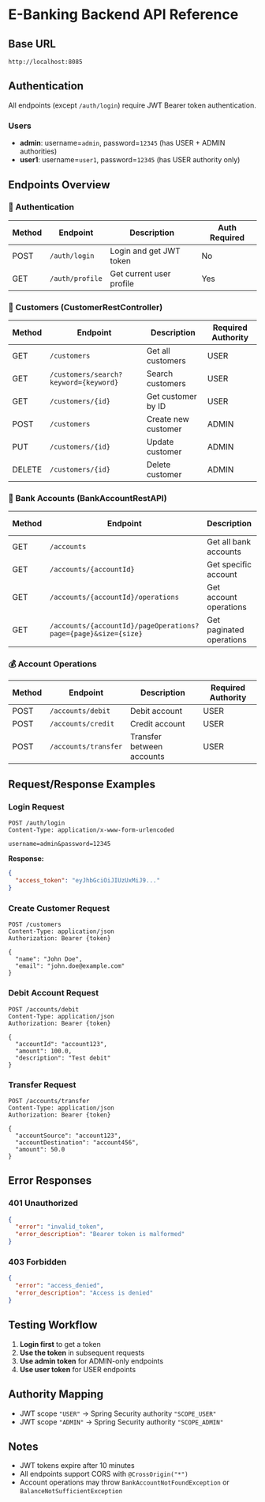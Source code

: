 # E-Banking Backend API Reference

## Base URL
```
http://localhost:8085
```

## Authentication
All endpoints (except `/auth/login`) require JWT Bearer token authentication.

### Users
- **admin**: username=`admin`, password=`12345` (has USER + ADMIN authorities)
- **user1**: username=`user1`, password=`12345` (has USER authority only)

## Endpoints Overview

### 🔐 Authentication
| Method | Endpoint | Description | Auth Required |
|--------|----------|-------------|---------------|
| POST | `/auth/login` | Login and get JWT token | No |
| GET | `/auth/profile` | Get current user profile | Yes |

### 👥 Customers (CustomerRestController)
| Method | Endpoint | Description | Required Authority |
|--------|----------|-------------|-------------------|
| GET | `/customers` | Get all customers | USER |
| GET | `/customers/search?keyword={keyword}` | Search customers | USER |
| GET | `/customers/{id}` | Get customer by ID | USER |
| POST | `/customers` | Create new customer | ADMIN |
| PUT | `/customers/{id}` | Update customer | ADMIN |
| DELETE | `/customers/{id}` | Delete customer | ADMIN |

### 🏦 Bank Accounts (BankAccountRestAPI)
| Method | Endpoint | Description | Required Authority |
|--------|----------|-------------|-------------------|
| GET | `/accounts` | Get all bank accounts | USER |
| GET | `/accounts/{accountId}` | Get specific account | USER |
| GET | `/accounts/{accountId}/operations` | Get account operations | USER |
| GET | `/accounts/{accountId}/pageOperations?page={page}&size={size}` | Get paginated operations | USER |

### 💰 Account Operations
| Method | Endpoint | Description | Required Authority |
|--------|----------|-------------|-------------------|
| POST | `/accounts/debit` | Debit account | USER |
| POST | `/accounts/credit` | Credit account | USER |
| POST | `/accounts/transfer` | Transfer between accounts | USER |

## Request/Response Examples

### Login Request
```http
POST /auth/login
Content-Type: application/x-www-form-urlencoded

username=admin&password=12345
```

**Response:**
```json
{
  "access_token": "eyJhbGciOiJIUzUxMiJ9..."
}
```

### Create Customer Request
```http
POST /customers
Content-Type: application/json
Authorization: Bearer {token}

{
  "name": "John Doe",
  "email": "john.doe@example.com"
}
```

### Debit Account Request
```http
POST /accounts/debit
Content-Type: application/json
Authorization: Bearer {token}

{
  "accountId": "account123",
  "amount": 100.0,
  "description": "Test debit"
}
```

### Transfer Request
```http
POST /accounts/transfer
Content-Type: application/json
Authorization: Bearer {token}

{
  "accountSource": "account123",
  "accountDestination": "account456",
  "amount": 50.0
}
```

## Error Responses

### 401 Unauthorized
```json
{
  "error": "invalid_token",
  "error_description": "Bearer token is malformed"
}
```

### 403 Forbidden
```json
{
  "error": "access_denied",
  "error_description": "Access is denied"
}
```

## Testing Workflow

1. **Login first** to get a token
2. **Use the token** in subsequent requests
3. **Use admin token** for ADMIN-only endpoints
4. **Use user token** for USER endpoints

## Authority Mapping
- JWT scope `"USER"` → Spring Security authority `"SCOPE_USER"`
- JWT scope `"ADMIN"` → Spring Security authority `"SCOPE_ADMIN"`

## Notes
- JWT tokens expire after 10 minutes
- All endpoints support CORS with `@CrossOrigin("*")`
- Account operations may throw `BankAccountNotFoundException` or `BalanceNotSufficientException`